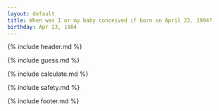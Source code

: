 ```yaml
---
layout: default
title: When was I or my baby conceived if born on April 23, 1904?
birthday: Apr 23, 1904
---
```


{% include header.md %}

{% include guess.md %}

{% include calculate.md %}

{% include safety.md %}

{% include footer.md %}



